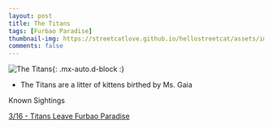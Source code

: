```yaml
---
layout: post
title: The Titans
tags: [Furbao Paradise]
thumbnail-img: https://streetcatlove.github.io/hellostreetcat/assets/img/ms_gaia0.png
comments: false
---
```


![The Titans](https://streetcatlove.github.io/hellostreetcat/assets/img/ms_gaia0.png){: .mx-auto.d-block :}

* The Titans are a litter of kittens birthed by Ms. Gaia

Known Sightings

[3/16 - Titans Leave Furbao Paradise](https://www.youtube.com/watch?v=rcjLhIvcsq4)
